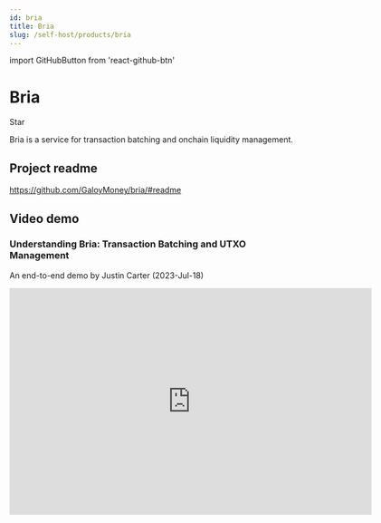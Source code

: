 ```yaml
---
id: bria
title: Bria
slug: /self-host/products/bria
---
```


import GitHubButton from 'react-github-btn'

# Bria

<GitHubButton href="https://github.com/GaloyMoney/bria" data-color-scheme="no-preference: dark; light: light; dark: dark;" data-icon="octicon-star" data-size="large" data-show-count="true" aria-label="Star GaloyMoney/bria on GitHub">Star</GitHubButton>
<div style={{ marginBottom: 20 }}></div>

Bria is a service for transaction batching and onchain liquidity management.

## Project readme
https://github.com/GaloyMoney/bria/#readme

## Video demo
### Understanding Bria: Transaction Batching and UTXO Management
An end-to-end demo by Justin Carter (2023-Jul-18)

<iframe width="640" height="400" src="https://www.loom.com/embed/53e38dc7d1694b11a09b08fc32c584c8?sid=f800d5d9-ebc4-4aa0-aa80-83d0a88db6a2" frameborder="0" webkitallowfullscreen mozallowfullscreen allowfullscreen></iframe>
